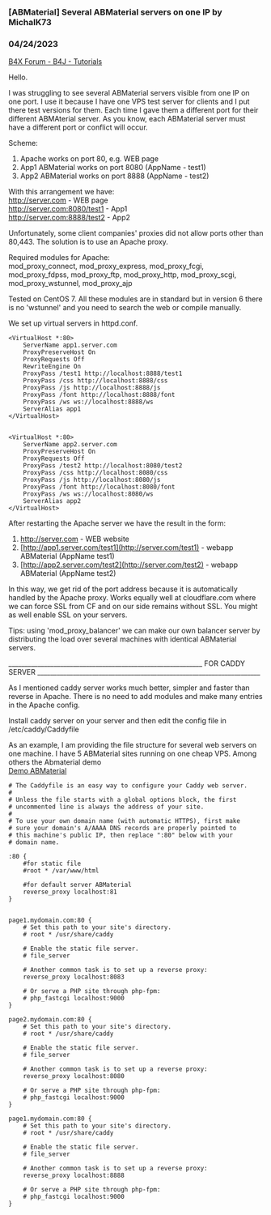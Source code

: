 ### [ABMaterial] Several ABMaterial servers on one IP by MichalK73
### 04/24/2023
[B4X Forum - B4J - Tutorials](https://www.b4x.com/android/forum/threads/113015/)

Hello.  
  
I was struggling to see several ABMaterial servers visible from one IP on one port. I use it because I have one VPS test server for clients and I put there test versions for them. Each time I gave them a different port for their different ABMAterial server. As you know, each ABMaterial server must have a different port or conflict will occur.  
  
Scheme:  
1. Apache works on port 80, e.g. WEB page  
2. App1 ABMaterial works on port 8080 (AppName - test1)  
3. App2 ABMaterial works on port 8888 (AppName - test2)  
  
With this arrangement we have:  
<http://server.com> - WEB page  
<http://server.com:8080/test1> - App1  
<http://server.com:8888/test2> - App2  
  
Unfortunately, some client companies' proxies did not allow ports other than 80,443. The solution is to use an Apache proxy.  
  
Required modules for Apache:  
mod\_proxy\_connect, mod\_proxy\_express, mod\_proxy\_fcgi, mod\_proxy\_fdpss, mod\_proxy\_ftp, mod\_proxy\_http, mod\_proxy\_scgi, mod\_proxy\_wstunnel, mod\_proxy\_ajp  
  
Tested on CentOS 7. All these modules are in standard but in version 6 there is no 'wstunnel' and you need to search the web or compile manually.  
  
We set up virtual servers in httpd.conf.  
  

```B4X
<VirtualHost *:80>  
    ServerName app1.server.com  
    ProxyPreserveHost On  
    ProxyRequests Off  
    RewriteEngine On  
    ProxyPass /test1 http://localhost:8888/test1  
    ProxyPass /css http://localhost:8888/css  
    ProxyPass /js http://localhost:8888/js  
    ProxyPass /font http://localhost:8888/font  
    ProxyPass /ws ws://localhost:8888/ws  
    ServerAlias app1  
</VirtualHost>  
  
  
<VirtualHost *:80>  
    ServerName app2.server.com  
    ProxyPreserveHost On  
    ProxyRequests Off  
    ProxyPass /test2 http://localhost:8080/test2  
    ProxyPass /css http://localhost:8080/css  
    ProxyPass /js http://localhost:8080/js  
    ProxyPass /font http://localhost:8080/font  
    ProxyPass /ws ws://localhost:8080/ws  
    ServerAlias app2  
</VirtualHost>
```

  
  
After restarting the Apache server we have the result in the form:  
1. <http://server.com> - WEB website  
2. [http://app1.server.com/test1](http://server.com/test1) - webapp ABMaterial (AppName test1)  
3. [http://app2.server.com/test2](http://server.com/test2) - webapp ABMaterial (AppName test2)  
  
In this way, we get rid of the port address because it is automatically handled by the Apache proxy. Works equally well at cloudflare.com where we can force SSL from CF and on our side remains without SSL. You might as well enable SSL on your servers.  
  
Tips: using 'mod\_proxy\_balancer' we can make our own balancer server by distributing the load over several machines with identical ABMaterial servers.  
  
\_\_\_\_\_\_\_\_\_\_\_\_\_\_\_\_\_\_\_\_\_\_\_\_\_\_\_\_\_\_\_\_\_\_\_\_\_\_\_\_\_\_\_\_\_\_\_\_\_\_\_\_\_\_\_\_\_\_\_\_ FOR CADDY SERVER \_\_\_\_\_\_\_\_\_\_\_\_\_\_\_\_\_\_\_\_\_\_\_\_\_\_\_\_\_\_\_\_\_\_\_\_\_\_\_\_\_\_\_\_\_\_\_\_\_\_\_\_\_\_\_\_\_\_\_\_\_\_\_\_\_\_\_\_\_  
  
As I mentioned caddy server works much better, simpler and faster than reverse in Apache. There is no need to add modules and make many entries in the Apache config.  
  
Install caddy server on your server and then edit the config file in /etc/caddy/Caddyfile  
  
As an example, I am providing the file structure for several web servers on one machine. I have 5 ABMaterial sites running on one cheap VPS. Among others the Abmaterial demo   
[Demo ABMaterial](https://demo.123321.best/demo)  
  

```B4X
# The Caddyfile is an easy way to configure your Caddy web server.  
#  
# Unless the file starts with a global options block, the first  
# uncommented line is always the address of your site.  
#  
# To use your own domain name (with automatic HTTPS), first make  
# sure your domain's A/AAAA DNS records are properly pointed to  
# this machine's public IP, then replace ":80" below with your  
# domain name.  
  
:80 {  
    #for static file  
    #root * /var/www/html  
      
    #for default server ABMaterial  
    reverse_proxy localhost:81  
}  
  
  
page1.mydomain.com:80 {  
    # Set this path to your site's directory.  
    # root * /usr/share/caddy  
  
    # Enable the static file server.  
    # file_server  
  
    # Another common task is to set up a reverse proxy:  
    reverse_proxy localhost:8083  
  
    # Or serve a PHP site through php-fpm:  
    # php_fastcgi localhost:9000  
}  
  
page2.mydomain.com:80 {  
    # Set this path to your site's directory.  
    # root * /usr/share/caddy  
  
    # Enable the static file server.  
    # file_server  
  
    # Another common task is to set up a reverse proxy:  
    reverse_proxy localhost:8080  
  
    # Or serve a PHP site through php-fpm:  
    # php_fastcgi localhost:9000  
}  
  
page1.mydomain.com:80 {  
    # Set this path to your site's directory.  
    # root * /usr/share/caddy  
  
    # Enable the static file server.  
    # file_server  
  
    # Another common task is to set up a reverse proxy:  
    reverse_proxy localhost:8888  
  
    # Or serve a PHP site through php-fpm:  
    # php_fastcgi localhost:9000  
}
```